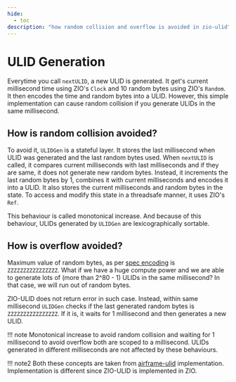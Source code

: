 ```yaml
---
hide:
  - toc
description: "how random collision and overflow is avoided in zio-ulid"
---
```


# ULID Generation

Everytime you call `nextULID`, a new ULID is generated. It get's current millisecond time using ZIO's `Clock` and 10 random bytes using ZIO's `Random`. It then encodes the time and random bytes into a ULID. However, this simple implementation can cause random collision if you generate ULIDs in the same millisecond. 

## How is random collision avoided?

To avoid it, `ULIDGen` is a stateful layer. It stores the last millisecond when ULID was generated and the last random bytes used. When `nextULID` is called, it compares current milliseconds with last milliseconds and if they are same, it does not generate new random bytes. Instead, it increments the last random bytes by 1, combines it with current milliseconds and encodes it into a ULID. It also stores the current milliseconds and random bytes in the state. To access and modify this state in a threadsafe manner, it uses ZIO's `Ref`.

This behaviour is called monotonical increase. And because of this behaviour, ULIDs generated by `ULIDGen` are lexicographically sortable.

## How is overflow avoided?

Maximum value of random bytes, as per [spec encoding](structure-encoding.md) is `ZZZZZZZZZZZZZZZZ`. What if we have a huge compute power and we are able to generate lots of (more than 2^80 - 1) ULIDs in the same millisecond? In that case, we will run out of random bytes.

ZIO-ULID does not return error in such case. Instead, within same millisecond `ULIDGen` checks if the last generated random bytes is `ZZZZZZZZZZZZZZZZ`. If it is, it waits for 1 millisecond and then generates a new ULID.

!!! note
    Monotonical increase to avoid random collision and waiting for 1 millisecond to avoid overflow both are scoped to a millisecond. ULIDs generated in different milliseconds are not affected by these behaviours.

!!! note2
    Both these concepts are taken from [airframe-ulid](https://wvlet.org/airframe/docs/airframe-ulid) implementation. Implementation is different since ZIO-ULID is implemented in ZIO.
